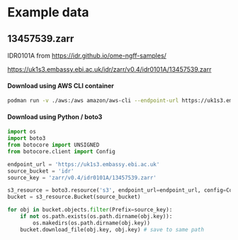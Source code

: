 # Example data

## 13457539.zarr

IDR0101A from https://idr.github.io/ome-ngff-samples/

https://uk1s3.embassy.ebi.ac.uk/idr/zarr/v0.4/idr0101A/13457539.zarr

#### Download using AWS CLI container

```bash
podman run -v ./aws:/aws amazon/aws-cli --endpoint-url https://uk1s3.embassy.ebi.ac.uk s3 --no-sign-request cp --recursive s3://idr/zarr/v0.4/idr0101A/13457539.zarr /aws
```

#### Download using Python / boto3

```python
import os
import boto3
from botocore import UNSIGNED
from botocore.client import Config

endpoint_url = 'https://uk1s3.embassy.ebi.ac.uk'
source_bucket = 'idr'
source_key = 'zarr/v0.4/idr0101A/13457539.zarr'

s3_resource = boto3.resource('s3', endpoint_url=endpoint_url, config=Config(signature_version=UNSIGNED))
bucket = s3_resource.Bucket(source_bucket)

for obj in bucket.objects.filter(Prefix=source_key):
    if not os.path.exists(os.path.dirname(obj.key)):
        os.makedirs(os.path.dirname(obj.key))
    bucket.download_file(obj.key, obj.key) # save to same path
```

